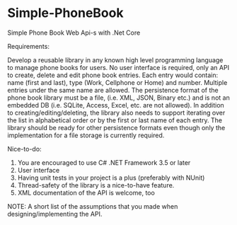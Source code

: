 # Simple-PhoneBook
Simple Phone Book Web Api-s with .Net Core

Requirements:

Develop a reusable library in any known high level programming language to manage phone books for users. 
No user interface is required, only an API to create, delete and edit phone book entries. 
Each entry would contain: name (first and last), type (Work, Cellphone or Home) and number. 
Multiple entries under the same name are allowed. 
The persistence format of the phone book library must be a file, (i.e. XML, JSON, Binary etc.) and is not an embedded DB (i.e. SQLite, Access, Excel, etc. are not allowed). 
In addition to creating/editing/deleting, the library also needs to support iterating over the list in alphabetical order or by the first or last name of each entry. 
The library should be ready for other persistence formats even though only the implementation for a file storage is currently required. 
 
Nice-to-do:
1. You are encouraged to use C# .NET Framework 3.5 or later
2. User interface
3. Having unit tests in your project is a plus (preferably with NUnit)
4. Thread-safety of the library is a nice-to-have feature.
5. XML documentation of the API is welcome, too

NOTE: A short list of the assumptions that you made when designing/implementing the API.


